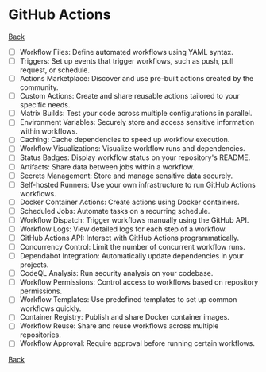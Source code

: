 # GitHub Actions

[Back](../README.md)

- [ ] Workflow Files: Define automated workflows using YAML syntax.
- [ ] Triggers: Set up events that trigger workflows, such as push, pull request, or schedule.
- [ ] Actions Marketplace: Discover and use pre-built actions created by the community.
- [ ] Custom Actions: Create and share reusable actions tailored to your specific needs.
- [ ] Matrix Builds: Test your code across multiple configurations in parallel.
- [ ] Environment Variables: Securely store and access sensitive information within workflows.
- [ ] Caching: Cache dependencies to speed up workflow execution.
- [ ] Workflow Visualizations: Visualize workflow runs and dependencies.
- [ ] Status Badges: Display workflow status on your repository's README.
- [ ] Artifacts: Share data between jobs within a workflow.
- [ ] Secrets Management: Store and manage sensitive data securely.
- [ ] Self-hosted Runners: Use your own infrastructure to run GitHub Actions workflows.
- [ ] Docker Container Actions: Create actions using Docker containers.
- [ ] Scheduled Jobs: Automate tasks on a recurring schedule.
- [ ] Workflow Dispatch: Trigger workflows manually using the GitHub API.
- [ ] Workflow Logs: View detailed logs for each step of a workflow.
- [ ] GitHub Actions API: Interact with GitHub Actions programmatically.
- [ ] Concurrency Control: Limit the number of concurrent workflow runs.
- [ ] Dependabot Integration: Automatically update dependencies in your projects.
- [ ] CodeQL Analysis: Run security analysis on your codebase.
- [ ] Workflow Permissions: Control access to workflows based on repository permissions.
- [ ] Workflow Templates: Use predefined templates to set up common workflows quickly.
- [ ] Container Registry: Publish and share Docker container images.
- [ ] Workflow Reuse: Share and reuse workflows across multiple repositories.
- [ ] Workflow Approval: Require approval before running certain workflows.

[Back](../README.md)
